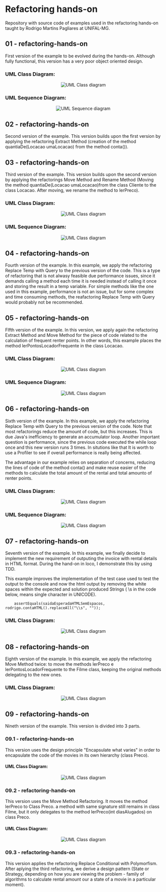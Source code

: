 # Refactoring hands-on

Repository with source code of examples used in the refactoring hands-on taught by Rodrigo Martins Pagliares at UNIFAL-MG.

## 01 - refactoring-hands-on

First version of the example to be evolved during the hands-on. Although fully functional, this version has a very poor object oriented design.

### UML Class Diagram:

<p align="center">
    <img src="UML_Diagrams/01/Class_Diagram.png" alt="UML Class diagram">
</p>

### UML Sequence Diagram:
<p align="center">
    <img src="UML_Diagrams/01/Sequence_Diagram.png" alt="UML Sequence diagram">
</p>


## 02 - refactoring-hands-on

Second version of the example. This version builds upon the first version by applying the refactoring Extract Method (creation of the method quantiaDe(Locacao umaLocacao) from the method conta()).


## 03 - refactoring-hands-on

Third version of the example. This version builds upon the second version by applying the refactorings Move Method and Rename Method (Moving the method quantiaDe(Locacao umaLocacao)from the class Cliente to the class Locacao. After moving, we rename the method to lerPreco).

### UML Class Diagram:

<p align="center">
    <img src="UML_Diagrams/03/Class_Diagram.png" alt="UML Class diagram">
</p>

### UML Sequence Diagram:
<p align="center">
    <img src="UML_Diagrams/03/Sequence_Diagram.png" alt="UML Class diagram">
</p>

## 04 - refactoring-hands-on

Fourth version of the example. In this example, we apply the refactoring Replace Temp with Query to the previous version of the code. This is a type of refactoring that is not alwasy feasible due performance issues, since it demands calling a method each time it is needed instead of calling it once and storing the result in a temp variable. For simple methods like the one used in this example,  performance is not an issue, but for some complex and time consuming methods, the reafactoring Replace Temp with Query would probably not be recommended.

## 05 - refactoring-hands-on

FIfth version of the example. In this version, we apply again the refactoring Extract Method and Move Method for the piece of code related to the calculation of frequent renter points. In other words, this example places the method lerPontosLocadorFrequente in the class Locacao.

### UML Class Diagram:

<p align="center">
    <img src="UML_Diagrams/05/Class_Diagram.png" alt="UML Class diagram">
</p>

### UML Sequence Diagram:
<p align="center">
    <img src="UML_Diagrams/05/Sequence_Diagram.png" alt="UML Class diagram">
</p>


## 06 - refactoring-hands-on

Sixth version of the example. In this example, we apply the refactoring Replace Temp with Query to the previous version of the code. Note that most refactorings reduce the amount of code, but this increases. This is due Java's inefficiency to generate an accumulator loop. Another important question is performance, since the previous code executed the while loop once and this new version runs 3 times. In situtions like that It is worth to use a Profiler to see if overall performance is really being affected.

The advantage in our example relies on separation of concerns, reducing the lines of code of the method conta() and make reuse easier of the methods to calculate the total amount of the rental and total amounto of renter points.

### UML Class Diagram:

<p align="center">
    <img src="UML_Diagrams/06/Class_Diagram.png" alt="UML Class diagram">
</p>

### UML Sequence Diagram:
<p align="center">
    <img src="UML_Diagrams/06/Sequence_Diagram.png" alt="UML Class diagram">
</p>

## 07 - refactoring-hands-on

Seventh version of the example. In this example, we finally decide to implement the new requirement of outputing the invoice with rental details in HTML format. During the hand-on in loco, I demonstrate this by using TDD.   

This example improves the implementation of the test case used to test the output to the console and now the html output by removing the white spaces within the expected and solution produced Strings ( \\s in the code below, means single character in UNICODE).

        assertEquals(saidaEsperadaHTMLSemEspacos, rodrigo.contaHTML().replaceAll("\\s", ""));

### UML Class Diagram:
<p align="center">
    <img src="UML_Diagrams/07/Class_Diagram.png" alt="UML Class diagram">
</p>

## 08 - refactoring-hands-on

Eighth version of the example. In this example, we apply the refactoring Move Method twice: to move the methods lerPreco e lerPontosLocadorFrequente to the Filme class, keeping the original methods delegating to the new ones.

### UML Class Diagram:
<p align="center">
    <img src="UML_Diagrams/08/Class_Diagram.png" alt="UML Class diagram">
</p>

## 09 - refactoring-hands-on

Nineth version of the example. This version is divided into 3 parts. 

### 09.1 - refactoring-hands-on

This version uses the design principle "Encapsulate what varies" in order to encapsulate the code of the movies in its own hierarchy (class Preco).

#### UML Class Diagram:
<p align="center">
    <img src="UML_Diagrams/09/09_01/Class_Diagram.png" alt="UML Class diagram">
</p>

### 09.2 - refactoring-hands-on

This version uses the Move Method Refactoring. It moves the method lerPreco to Class Preco. a method with same signature still remains in class Filme, but it only delegates to the method lerPreco(int diasAlugados) on class Preco.

#### UML Class Diagram:
<p align="center">
    <img src="UML_Diagrams/09/09_02/Class_Diagram.png" alt="UML Class diagram">
</p>

### 09.3 - refactoring-hands-on

This version applies the refactoring Replace Conditional with Polymorfism. After aplying the third refactoring, we derive a design pattern (State or Strategy, depending on how you are viewing the problem - family of algorithms to calculate rental amount our a state of a movie in a particular moment).
